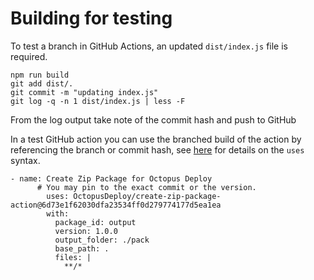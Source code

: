 # Building for testing

To test a branch in GitHub Actions, an updated `dist/index.js` file is required.

```
npm run build
git add dist/.
git commit -m "updating index.js"
git log -q -n 1 dist/index.js | less -F
```

From the log output take note of the commit hash and push to GitHub

In a test GitHub action you can use the branched build of the action by referencing the branch or commit hash, see [here](https://docs.github.com/en/actions/using-workflows/workflow-syntax-for-github-actions#jobsjob_idstepsuses) for details on the `uses` syntax.

```
- name: Create Zip Package for Octopus Deploy
      # You may pin to the exact commit or the version.
        uses: OctopusDeploy/create-zip-package-action@6d73e1f62030dfa23534ff0d279774177d5ea1ea
        with:
          package_id: output
          version: 1.0.0
          output_folder: ./pack
          base_path: .
          files: |
            **/*
```